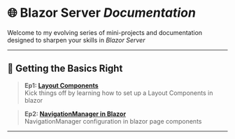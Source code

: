 # 🌐 Blazor Server *Documentation*

Welcome to my evolving series of mini-projects and documentation designed to sharpen your skills in *Blazor Server*

---

## 📌 Getting the Basics Right

> **Ep1: [Layout Components](https://github.com/Jesc06/Layout-in-Blazor.git)**  
Kick things off by learning how to set up a Layout Components in blazor

> **Ep2: [NavigationManager in Blazor](https://github.com/Jesc06/NavigationManager.git)**  
NavigationManager configuration in blazor page components


---



